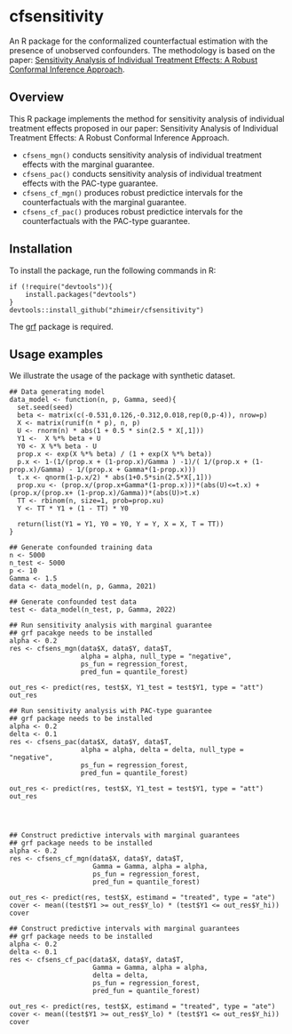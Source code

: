 # cfsensitivity
An R package for the conformalized counterfactual estimation with the presence of unobserved confounders.
The methodology is based on the paper: [Sensitivity Analysis of Individual Treatment Effects: A Robust Conformal Inference Approach](https://arxiv.org/abs/2111.12161).

## Overview
This R package implements the method for sensitivity analysis of individual treatment effects 
proposed in our paper: Sensitivity Analysis of Individual Treatment Effects: A Robust Conformal 
Inference Approach.

- `cfsens_mgn()` conducts sensitivity analysis of individual treatment effects with the marginal guarantee.
- `cfsens_pac()` conducts sensitivity analysis of individual treatment effects with the PAC-type guarantee.
- `cfsens_cf_mgn()` produces robust predictice intervals for the counterfactuals with the marginal guarantee.
- `cfsens_cf_pac()` produces robust predictice intervals for the counterfactuals with the PAC-type guarantee.


## Installation
To install the package, run the following commands in R:
```{r}
if (!require("devtools")){
    install.packages("devtools")
}
devtools::install_github("zhimeir/cfsensitivity")
```
The [grf](https://github.com/grf-labs/grf) package is required.

## Usage examples
We illustrate the usage of the package with synthetic dataset.
```{r}
## Data generating model
data_model <- function(n, p, Gamma, seed){
  set.seed(seed)
  beta <- matrix(c(-0.531,0.126,-0.312,0.018,rep(0,p-4)), nrow=p)
  X <- matrix(runif(n * p), n, p)
  U <- rnorm(n) * abs(1 + 0.5 * sin(2.5 * X[,1]))
  Y1 <-  X %*% beta + U
  Y0 <- X %*% beta - U
  prop.x <- exp(X %*% beta) / (1 + exp(X %*% beta))
  p.x <- 1-(1/(prop.x + (1-prop.x)/Gamma ) -1)/( 1/(prop.x + (1-prop.x)/Gamma) - 1/(prop.x + Gamma*(1-prop.x)))
  t.x <- qnorm(1-p.x/2) * abs(1+0.5*sin(2.5*X[,1]))
  prop.xu <- (prop.x/(prop.x+Gamma*(1-prop.x)))*(abs(U)<=t.x) + (prop.x/(prop.x+ (1-prop.x)/Gamma))*(abs(U)>t.x)
  TT <- rbinom(n, size=1, prob=prop.xu)
  Y <- TT * Y1 + (1 - TT) * Y0
  
  return(list(Y1 = Y1, Y0 = Y0, Y = Y, X = X, T = TT))
}

## Generate confounded training data
n <- 5000
n_test <- 5000
p <- 10
Gamma <- 1.5
data <- data_model(n, p, Gamma, 2021)

## Generate confounded test data
test <- data_model(n_test, p, Gamma, 2022)

## Run sensitivity analysis with marginal guarantee
## grf pacakge needs to be installed
alpha <- 0.2
res <- cfsens_mgn(data$X, data$Y, data$T, 
                  alpha = alpha, null_type = "negative", 
                  ps_fun = regression_forest, 
                  pred_fun = quantile_forest)

out_res <- predict(res, test$X, Y1_test = test$Y1, type = "att")
out_res

## Run sensitivity analysis with PAC-type guarantee
## grf package needs to be installed
alpha <- 0.2
delta <- 0.1
res <- cfsens_pac(data$X, data$Y, data$T, 
                  alpha = alpha, delta = delta, null_type = "negative",
                  ps_fun = regression_forest, 
                  pred_fun = quantile_forest)

out_res <- predict(res, test$X, Y1_test = test$Y1, type = "att")
out_res




## Construct predictive intervals with marginal guarantees
## grf package needs to be installed
alpha <- 0.2
res <- cfsens_cf_mgn(data$X, data$Y, data$T, 
                     Gamma = Gamma, alpha = alpha,
                     ps_fun = regression_forest, 
                     pred_fun = quantile_forest)

out_res <- predict(res, test$X, estimand = "treated", type = "ate")
cover <- mean((test$Y1 >= out_res$Y_lo) * (test$Y1 <= out_res$Y_hi))
cover

## Construct predictive intervals with marginal guarantees
## grf package needs to be installed
alpha <- 0.2
delta <- 0.1
res <- cfsens_cf_pac(data$X, data$Y, data$T, 
                     Gamma = Gamma, alpha = alpha,
                     delta = delta,  
                     ps_fun = regression_forest, 
                     pred_fun = quantile_forest)

out_res <- predict(res, test$X, estimand = "treated", type = "ate")
cover <- mean((test$Y1 >= out_res$Y_lo) * (test$Y1 <= out_res$Y_hi))
cover
```
